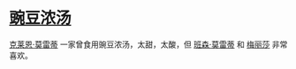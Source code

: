 # [豌豆浓汤](../食物及饮料/豌豆浓汤.md)

[克莱恩·莫雷蒂](../主角身份/克莱恩·莫雷蒂.md) 一家曾食用豌豆浓汤，太甜，太酸，但 [班森·莫雷蒂](../人物/班森·莫雷蒂.md) 和 [梅丽莎](../人物/梅丽莎.md) 非常喜欢。
